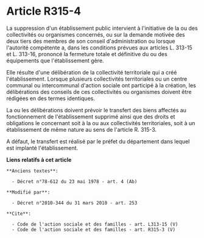 # Article R315-4

La suppression d'un établissement public intervient à l'initiative de la ou des collectivités ou organismes concernés, ou sur
la demande motivée des deux tiers des membres de son conseil d'administration ou lorsque l'autorité compétente a, dans les
conditions prévues aux articles L. 313-15 et L. 313-16, prononcé la fermeture totale et définitive du ou des équipements que
l'établissement gère. 

Elle résulte d'une délibération de la collectivité territoriale qui a créé l'établissement. Lorsque plusieurs collectivités
territoriales ou un centre communal ou intercommunal d'action sociale ont participé à la création, les délibérations des
conseils de ces collectivités ou organismes doivent être rédigées en des termes identiques. 

La ou les délibérations doivent prévoir le transfert des biens affectés au fonctionnement de l'établissement supprimé ainsi
que des droits et obligations le concernant soit à la ou aux collectivités territoriales, soit à un établissement de même
nature au sens de l'article R. 315-3.

A défaut, le transfert est réalisé par le préfet du département dans lequel est implanté l'établissement.

**Liens relatifs à cet article**

	**Anciens textes**:

	  - Décret n°78-612 du 23 mai 1978 - art. 4 (Ab)

	**Modifié par**:

	  - Décret n°2010-344 du 31 mars 2010 - art. 253

	**Cite**:

	  - Code de l'action sociale et des familles - art. L313-15 (V)
	  - Code de l'action sociale et des familles - art. R315-3 (V)
